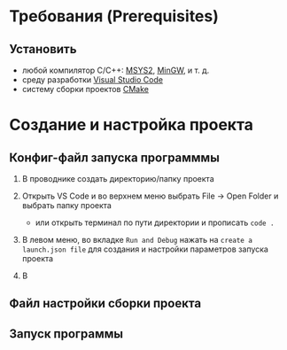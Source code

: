 # Требования (Prerequisites)

## Установить

- любой компилятор C/C++: [MSYS2](https://www.msys2.org/), [MinGW](https://www.mingw-w64.org/downloads/), и т. д.
- среду разработки [Visual Studio Code](https://code.visualstudio.com/)
- систему сборки проектов [CMake](https://cmake.org/download/)



# Создание и настройка проекта
## Конфиг-файл запуска программмы
1. В проводнике создать директорию/папку проекта
2. Открыть VS Code и во верхнем меню выбрать File -> Open Folder и выбрать папку проекта
    * или открыть терминал по пути директории и прописать `code .`
3. В левом меню, во вкладке `Run and Debug` нажать на `create a launch.json file` для создания и настройки параметров запуска проекта

4. В 


## Файл настройки сборки проекта


## Запуск программы
